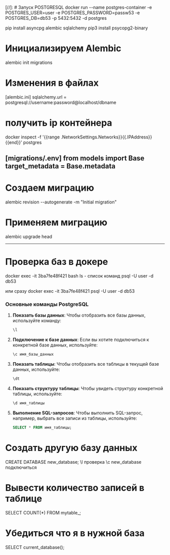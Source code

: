 [//]: # Запуск POSTGRESQL
docker run --name postgres-container -e POSTGRES_USER=user -e POSTGRES_PASSWORD=passw53 -e POSTGRES_DB=db53 -p 5432:5432 -d postgres

pip install asyncpg alembic sqlalchemy
pip3 install psycopg2-binary

# Инициализируем Alembic
alembic init migrations

# Изменения в файлах
[alembic.ini]
sqlalchemy.url = postgresql://username:password@localhost/dbname

# получить ip контейнера
docker inspect -f '{{range .NetworkSettings.Networks}}{{.IPAddress}}{{end}}' postgres  

[migrations/.env]
from models import Base
target_metadata = Base.metadata
---------------------

# Создаем миграцию
alembic revision --autogenerate -m "Initial migration"

# Применяем миграцию
alembic upgrade head

---

# Проверка баз в докере
docker exec -it 3ba7fe48f421 bash
ls - список команд
psql -U user -d db53

или сразу 
docker exec -it 3ba7fe48f421 psql -U user -d db53

### Основные команды PostgreSQL

1. **Показать базы данных**:
   Чтобы отобразить все базы данных, используйте команду:

   ```sql
   \l
   ```

2. **Подключение к базе данных**:
   Если вы хотите подключиться к конкретной базе данных, используйте:

   ```sql
   \c имя_базы_данных
   ```

3. **Показать таблицы**:
   Чтобы отобразить все таблицы в текущей базе данных, используйте:

   ```sql
   \dt
   ```

4. **Показать структуру таблицы**:
   Чтобы увидеть структуру конкретной таблицы, используйте:

   ```sql
   \d имя_таблицы
   ```

5. **Выполнение SQL-запросов**:
   Чтобы выполнить SQL-запрос, например, выбрать все записи из таблицы, используйте:

   ```sql
   SELECT * FROM имя_таблицы;
   ```
   
# Создать другую базу данных 
CREATE DATABASE new_database;
\l проверка
\с new_database  подключиться
   
# Вывести количество записей в таблице
SELECT COUNT(*) FROM mytable_;

# Убедиться что я в нужной база
SELECT current_database();

